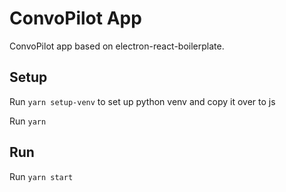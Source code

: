 # ConvoPilot App 
ConvoPilot app based on electron-react-boilerplate.


## Setup
Run `yarn setup-venv` to set up python venv and copy it over to js

Run `yarn`

## Run

Run `yarn start`


